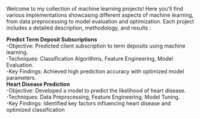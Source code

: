 Welcome to my collection of machine learning projects! Here you'll find various implementations showcasing different aspects of machine learning, from data preprocessing to model evaluation and optimization. Each project includes a detailed description, methodology, and results :

**Predict Term Deposit Subscriptions**                                                                                                        
-Objective: Predicted client subscription to term deposits using machine learning.                                                            
-Techniques: Classification Algorithms, Feature Engineering, Model Evaluation.                                                                
-Key Findings: Achieved high prediction accuracy with optimized model parameters.                                                                                                                                                                                                          
**Heart Disease Prediction**                                                                                                                    
-Objective: Developed a model to predict the likelihood of heart disease.                                                                     
-Techniques: Data Preprocessing, Feature Engineering, Model Tuning.                                                                           
-Key Findings: Identified key factors influencing heart disease and optimized classification 
